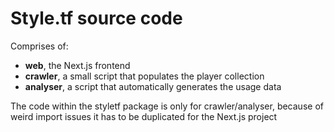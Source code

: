 # Style.tf source code

Comprises of:
  - **web**, the Next.js frontend
  - **crawler**, a small script that populates the player collection
  - **analyser**, a script that automatically generates the usage data

The code within the styletf package is only for crawler/analyser, because of weird import issues it has to be duplicated for the Next.js project
